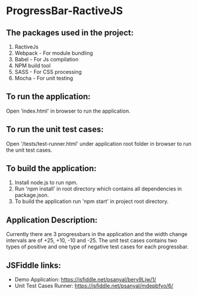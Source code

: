 # ProgressBar-RactiveJS

## The packages used in the project:
1. RactiveJs
2. Webpack - For module bundling
3. Babel - For Js compilation
4. NPM build tool
5. SASS - For CSS processing
6. Mocha - For unit testing

## To run the application:
Open 'index.html' in browser to run the application.

## To run the unit test cases:
Open '/tests/test-runner.html' under application root folder in browser to run the unit test cases.

## To build the application:
1. Install node.js to run npm.
2. Run 'npm install' in root directory which contains all dependencies in package.json.
3. To build the application run 'npm start' in project root directory.

## Application Description:
Currently there are 3 progressbars in the application and the width change intervals are of +25, +10, -10 and -25.
The unit test cases contains two types of positive and one type of negative test cases for each progressbar.

## JSFiddle links:
* Demo Application: https://jsfiddle.net/psanyal/bery9Ljw/1/
* Unit Test Cases Runner: https://jsfiddle.net/psanyal/mdepbfyo/6/

